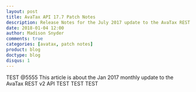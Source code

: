 ```yaml
---
layout: post
title: AvaTax API 17.7 Patch Notes
description: Release Notes for the July 2017 update to the AvaTax REST v2 API
date: 2018-01-04 12:00
author: Madison Snyder
comments: true
categories: [avatax, patch notes]
product: blog
doctype: blog
disqus: 1
---
```


TEST @5555
This article is about the Jan 2017 monthly update to the AvaTax REST v2 API TEST TEST TEST